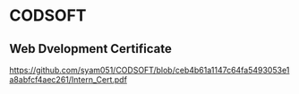 # CODSOFT

## Web Dvelopment Certificate

https://github.com/syam051/CODSOFT/blob/ceb4b61a1147c64fa5493053e1a8abfcf4aec261/Intern_Cert.pdf
